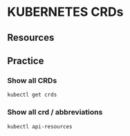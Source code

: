 # KUBERNETES CRDs

## Resources

## Practice

### Show all CRDs
`kubectl get crds`

### Show all crd / abbreviations

`kubectl api-resources`
